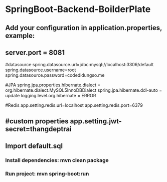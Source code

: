 # SpringBoot-Backend-BoilderPlate

## Add your configuration in application.properties, example:

server.port = 8081
------------------------
#datasource
spring.datasource.url=jdbc:mysql://localhost:3306/default
spring.datasource.username=root
spring.datasource.password=codedidungso.me

#JPA
spring.jpa.properties.hibernate.dialect = org.hibernate.dialect.MySQL5InnoDBDialect
spring.jpa.hibernate.ddl-auto = update
logging.level.org.hibernate = ERROR

#Redis
app.setting.redis.url=localhost
app.setting.redis.port=6379

#custom properties
app.setting.jwt-secret=thangdeptrai
------------------------

## Import default.sql

### Install dependencies: mvn clean package
### Run project: mvn spring-boot:run
